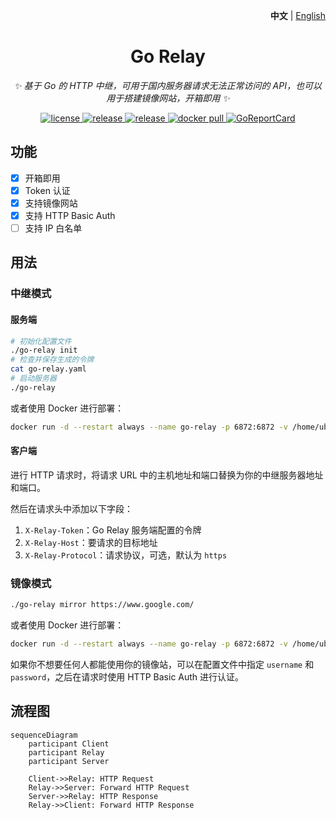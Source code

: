 <p align="right">
   <strong>中文</strong> | <a href="./README.en.md">English</a>
</p>

<div align="center">

# Go Relay

_✨ 基于 Go 的 HTTP 中继，可用于国内服务器请求无法正常访问的 API，也可以用于搭建镜像网站，开箱即用 ✨_

</div>

<p align="center">
  <a href="https://raw.githubusercontent.com/songquanpeng/go-relay/master/LICENSE">
    <img src="https://img.shields.io/github/license/songquanpeng/go-relay?color=brightgreen" alt="license">
  </a>
  <a href="https://github.com/songquanpeng/go-relay/releases/latest">
    <img src="https://img.shields.io/github/v/release/songquanpeng/go-relay?color=brightgreen&include_prereleases" alt="release">
  </a>
  <a href="https://github.com/songquanpeng/go-relay/releases/latest">
    <img src="https://img.shields.io/github/downloads/songquanpeng/go-relay/total?color=brightgreen&include_prereleases" alt="release">
  </a>
  <a href="https://hub.docker.com/repository/docker/justsong/go-relay">
    <img src="https://img.shields.io/docker/pulls/justsong/go-relay?color=brightgreen" alt="docker pull">
  </a>
  <a href="https://goreportcard.com/report/github.com/songquanpeng/go-relay">
  <img src="https://goreportcard.com/badge/github.com/songquanpeng/go-relay" alt="GoReportCard">
  </a>
</p>

## 功能
+ [x] 开箱即用
+ [x] Token 认证
+ [x] 支持镜像网站
+ [x] 支持 HTTP Basic Auth
+ [ ] 支持 IP 白名单

## 用法
### 中继模式
#### 服务端

```bash
# 初始化配置文件
./go-relay init
# 检查并保存生成的令牌
cat go-relay.yaml
# 启动服务器
./go-relay
```

或者使用 Docker 进行部署：

```bash
docker run -d --restart always --name go-relay -p 6872:6872 -v /home/ubuntu/data/go-relay:/app justsong/go-relay
```

#### 客户端
进行 HTTP 请求时，将请求 URL 中的主机地址和端口替换为你的中继服务器地址和端口。

然后在请求头中添加以下字段：
1. `X-Relay-Token`：Go Relay 服务端配置的令牌
2. `X-Relay-Host`：要请求的目标地址
3. `X-Relay-Protocol`：请求协议，可选，默认为 `https`

### 镜像模式

```bash
./go-relay mirror https://www.google.com/
```

或者使用 Docker 进行部署：

```bash
docker run -d --restart always --name go-relay -p 6872:6872 -v /home/ubuntu/data/go-relay:/app justsong/go-relay mirror https://www.google.com/
```

如果你不想要任何人都能使用你的镜像站，可以在配置文件中指定 `username` 和 `password`，之后在请求时使用 HTTP Basic Auth 进行认证。

## 流程图

```mermaid
sequenceDiagram
    participant Client
    participant Relay
    participant Server
    
    Client->>Relay: HTTP Request
    Relay->>Server: Forward HTTP Request
    Server->>Relay: HTTP Response
    Relay->>Client: Forward HTTP Response
```